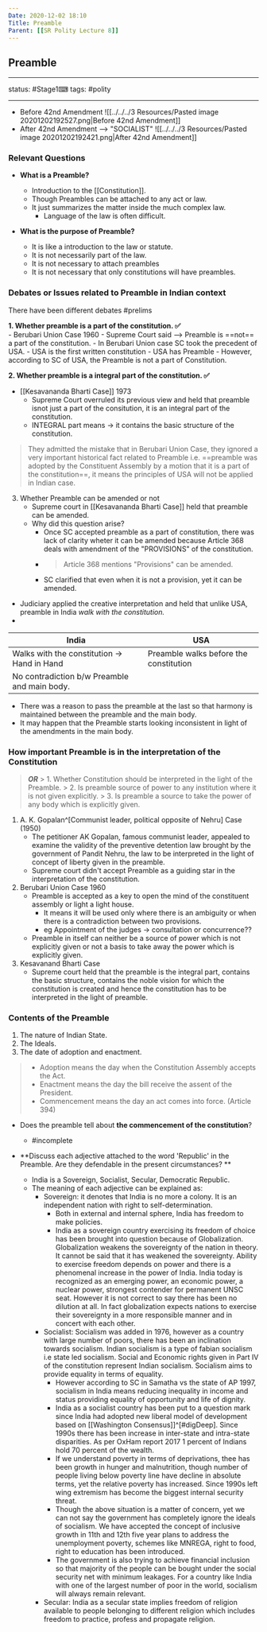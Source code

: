 ```yaml
---
Date: 2020-12-02 18:10
Title: Preamble
Parent: [[SR Polity Lecture 8]]
---
```


## Preamble

---

status: #Stage1⌨ 
tags: #polity 

---

- Before 42nd Amendment
	![[../../../3 Resources/Pasted image 20201202192527.png|Before 42nd Amendment]]
- After 42nd Amendment --> "SOCIALIST"
	![[../../../3 Resources/Pasted image 20201202192421.png|After 42nd Amendment]]

### Relevant Questions
- **What is a Preamble?**
	- Introduction to the [[Constitution]].
	- Though Preambles can be attached to any act or law.
	- It just summarizes the matter inside the much complex law.
		- Language of the law is often difficult.

- **What is the purpose of Preamble?**
	- It is like a introduction to the law or statute.
	- It is not necessarily part of the law.
	- It is not necessary to attach preambles
	- It is not necessary that only constitutions will have preambles.

### Debates or Issues related to Preamble in Indian context
There have been different debates #prelims

**1. Whether preamble is a part of the constitution. ✅**	
	- Berubari Union Case 1960
		- Supreme Court said --> Preamble is ==not== a part of the constitution.
		- In Berubari Union case SC took the precedent of USA.
			- USA is the first written constitution
			- USA has Preamble
			- However, according to SC of USA, the Preamble is not a part of Constitution.


**2. Whether preamble is a integral part of the constitution. ✅**
- [[Kesavananda Bharti Case]] 1973
	- Supreme Court overruled its previous view and held that preamble isnot just a part of the consitution, it is an integral part of the constitution.
	- INTEGRAL part means -> it contains the basic structure of the constitution.

> They admitted the mistake that in Berubari Union Case, they ignored a very important historical fact related to Preamble i.e. ==preamble was adopted by the Constituent Assembly by a motion that it is a part of the constitution==, it means the principles of USA will not be applied in Indian case.

3. Whether Preamble can be amended or not
	- Supreme court in [[Kesavananda Bharti Case]] held that preamble can be amended.
	- Why did this question arise?
		- Once SC accepted preamble as a part of constitution, there was lack of clarity wheter it can be amended because Article 368 deals with amendment of the "PROVISIONS" of the constitution.
		- > Article 368 mentions "Provisions" can be amended.
		- SC clarified that even when it is not a provision, yet it can be amended. 
- Judiciary applied the creative interpretation and held that unlike USA, preamble in India *walk with the constitution.* 
- 
| India                                         | USA                                    |
| --------------------------------------------- | -------------------------------------- |
| Walks with the constitution -> Hand in Hand | Preamble walks before the constitution |
| No contradiction b/w Preamble and main body.                                           |                                        |


- There was a reason to pass the preamble at the last so that harmony is maintained between the preamble and the main body. 
- It may happen that the Preamble starts looking inconsistent in light of the amendments in the main body.

### How important Preamble is in the interpretation of the Constitution
> ***OR***
	> 1. Whether Constitution should be interpreted in the light of the Preamble.
	> 2. Is preamble source of power to any institution where it is not given explicitly.
	> 3. Is preamble a source to take the power of any body which is explicitly given.

1. A. K. Gopalan^[Communist leader, political opposite of Nehru] Case (1950)
	- The petitioner AK Gopalan, famous communist leader, appealed to examine the validity of the preventive detention law brought by the government of Pandit Nehru, the law to be interpreted in the light of concept of liberty given in the preamble.
	- Supreme court didn't accept Preamble as a guiding star in the interpretation of the constitution.
2. Berubari Union Case 1960
	- Preamble is accepted as a key to open the mind of the constituent assembly or light a light house.
		- It means it will be used only where there is an ambiguity or when there is a contradiction between two provisions.
		- eg Appointment of the judges -> consultation or concurrence??
	- Preamble in itself can neither be a source of power which is not explicitly given or not a basis to take away the power which is explicitly given.
3. Kesavanand Bharti Case
	- Supreme court held that the preamble is the integral part, contains the basic structure, contains the noble vision for which the constitution is created and hence the constitution has to be interpreted in the light of preamble.


### Contents of the Preamble
1. The nature of Indian State.
2. The Ideals.
3. The date of adoption and enactment.

> - Adoption means the day when the Constitution Assembly accepts the Act.
> - Enactment means the day the bill receive the assent of the President.
> - Commencement means the day an act comes into force. (Article 394)

- Does the preamble tell about **the commencement of the constitution**?
	- #incomplete 

- **Discuss each adjective attached to the word 'Republic' in the Preamble. Are they defendable in the present circumstances? **
	- India is a Sovereign, Socialist, Secular, Democratic Republic.
	- The meaning of each adjective can be explained as:
		- Sovereign: it denotes that India is no more a colony. It is an independent nation with right to self-determination.
			- Both in external and internal sphere, India has freedom to make policies.
			- India as a sovereign country exercising its freedom of choice has been brought into question because of Globalization. Globalization weakens the sovereignty of the nation in theory. It cannot be said that it has weakened the sovereignty. Ability to exercise freedom depends on power and there is a phenomenal increase in the power of India. India today is recognized as an emerging power, an economic power, a nuclear power, strongest contender for permanent UNSC seat. However it is not correct to say there has been no dilution at all. In fact globalization expects nations to exercise their sovereignty in a more responsible manner and in concert with each other. 
		- Socialist: Socialism was added in 1976, however as a country with large number of poors, there has been an inclination towards socialism. Indian socialism is a type of fabian socialism i.e state led socialism. Social and Economic rights given in Part IV of the constitution represent Indian socialism. Socialism aims to provide equality in terms of equality. 
			- However according to SC in Samatha vs the state of AP 1997, socialism in India means reducing inequality in income and status providing equality of opportunity and life of dignity.
			- India as a socialist country has been put to a question mark since India had adopted new liberal model of development based on [[Washington Consensus]]^[#digDeep]. Since 1990s there has been increase in inter-state and intra-state disparities. As per OxHam report 2017 1 percent of Indians hold 70 percent of the wealth.
			- If we understand poverty in terms of deprivations, thee has been growth in hunger and malnutrition, though number of people living below poverty line have decline in absolute terms, yet the relative poverty has increased. Since 1990s left wing extremism has become the biggest internal security threat. 
			- Though the above situation is a matter of concern, yet we can not say the government has completely ignore the ideals of socialism. We have accepted the concept of inclusive growth in 11th and 12th five year plans to address the unemployment poverty, schemes like MNREGA, right to food, right to education has been introduced. 
			- The government is also trying to achieve financial inclusion so that majority of the people can be bought under the social security net with minimum leakages. For a country like India with one of the largest number of poor in the world, socialism will always remain relevant.
		- Secular: India as a secular state implies freedom of religion available to people belonging to different religion which includes freedom to practice, profess and propagate religion. 








